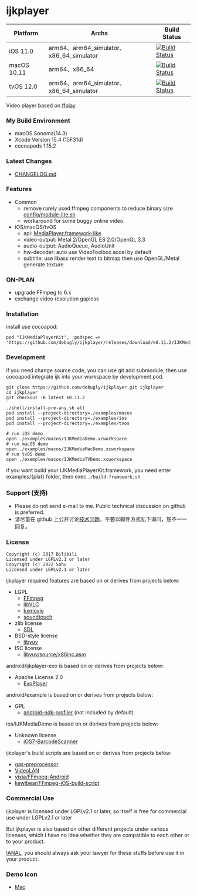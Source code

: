 # ijkplayer

| Platform    | Archs                                  | Build Status                                                                                                                                                            |
| ----------- | -------------------------------------- | ----------------------------------------------------------------------------------------------------------------------------------------------------------------------- |
| iOS 11.0    | arm64、arm64_simulator、x86_64_simulator | [![Build Status](https://github.com/debugly/ijkplayer/actions/workflows/apple.yml/badge.svg)](https://github.com/debugly/ijkplayer/actions/workflows/apple.yml) |
| macOS 10.11 | arm64、x86_64                           | [![Build Status](https://github.com/debugly/ijkplayer/actions/workflows/apple.yml/badge.svg)](https://github.com/debugly/ijkplayer/actions/workflows/apple.yml) |
| tvOS 12.0   | arm64、arm64_simulator、x86_64_simulator | [![Build Status](https://github.com/debugly/ijkplayer/actions/workflows/apple.yml/badge.svg)](https://github.com/debugly/ijkplayer/actions/workflows/apple.yml) |

Video player based on [ffplay](http://ffmpeg.org)

### My Build Environment

- macOS Sonoma(14.3)
- Xcode Version 15.4 (15F31d)
- cocoapods 1.15.2

### Latest Changes

- [CHANGELOG.md](CHANGELOG.md)

### Features

- Common
  - remove rarely used ffmpeg components to reduce binary size [config/module-lite.sh](config/module-lite.sh)
  - workaround for some buggy online video.
- iOS/macOS/tvOS
  - api: [MediaPlayer.framework-like](IJKMediaPlayerKit/IJKMediaPlayback.h)
  - video-output: Metal 2/OpenGL ES 2.0/OpenGL 3.3
  - audio-output: AudioQueue, AudioUnit
  - hw-decoder: auto use VideoToolbox accel by default
  - subtitle: use libass render text to bitmap then use OpenGL/Metal generate texture

### ON-PLAN

- upgrade FFmpeg to 6.x
- exchange video resolution gapless

### Installation

install use cocoapod:

```
pod "IJKMediaPlayerKit", :podspec => 'https://github.com/debugly/ijkplayer/releases/download/k0.11.2/IJKMediaPlayerKit.spec.json'
```

### Development

if you need change source code, you can use git add submodule, then use cocoapod integrate ijk into your workspace by development pod.

```
git clone https://github.com/debugly/ijkplayer.git ijkplayer
cd ijkplayer
git checkout -B latest k0.11.2

./shell/install-pre-any.sh all
pod install --project-directory=./examples/macos
pod install --project-directory=./examples/ios
pod install --project-directory=./examples/tvos

# run iOS demo
open ./examples/macos/IJKMediaDemo.xcworkspace
# run macOS demo
open ./examples/macos/IJKMediaMacDemo.xcworkspace
# run tvOS demo
open ./examples/macos/IJKMediaTVDemo.xcworkspace
```

if you want build your IJKMediaPlayerKit.framework, you need enter examples/{plat} folder, then exec `./build-framework.sh`

### Support (支持)

- Please do not send e-mail to me. Public technical discussion on github is preferred.
- 请尽量在 github 上公开讨论[技术问题](https://github.com/debugly/ijkplayer/issues)，不要以邮件方式私下询问，恕不一一回复。

### License

```
Copyright (c) 2017 Bilibili
Licensed under LGPLv2.1 or later
Copyright (c) 2022 Sohu
Licensed under LGPLv2.1 or later
```

ijkplayer required features are based on or derives from projects below:

- LGPL
  - [FFmpeg](http://git.videolan.org/?p=ffmpeg.git)
  - [libVLC](http://git.videolan.org/?p=vlc.git)
  - [kxmovie](https://github.com/kolyvan/kxmovie)
  - [soundtouch](http://www.surina.net/soundtouch/sourcecode.html)
- zlib license
  - [SDL](http://www.libsdl.org)
- BSD-style license
  - [libyuv](https://code.google.com/p/libyuv/)
- ISC license
  - [libyuv/source/x86inc.asm](https://code.google.com/p/libyuv/source/browse/trunk/source/x86inc.asm)

android/ijkplayer-exo is based on or derives from projects below:

- Apache License 2.0
  - [ExoPlayer](https://github.com/google/ExoPlayer)

android/example is based on or derives from projects below:

- GPL
  - [android-ndk-profiler](https://github.com/richq/android-ndk-profiler) (not included by default)

ios/IJKMediaDemo is based on or derives from projects below:

- Unknown license
  - [iOS7-BarcodeScanner](https://github.com/jpwiddy/iOS7-BarcodeScanner)

ijkplayer's build scripts are based on or derives from projects below:

- [gas-preprocessor](http://git.libav.org/?p=gas-preprocessor.git)
- [VideoLAN](http://git.videolan.org)
- [yixia/FFmpeg-Android](https://github.com/yixia/FFmpeg-Android)
- [kewlbear/FFmpeg-iOS-build-script](https://github.com/kewlbear/FFmpeg-iOS-build-script) 

### Commercial Use

ijkplayer is licensed under LGPLv2.1 or later, so itself is free for commercial use under LGPLv2.1 or later

But ijkplayer is also based on other different projects under various licenses, which I have no idea whether they are compatible to each other or to your product.

[IANAL](https://en.wikipedia.org/wiki/IANAL), you should always ask your lawyer for these stuffs before use it in your product.

### Demo Icon

- [Mac](https://iconduck.com/icons/506/bilibili)
